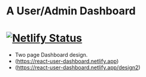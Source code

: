 # A User/Admin Dashboard


# [![Netlify Status](https://api.netlify.com/api/v1/badges/57916d7d-669d-4f08-878a-5d70e8a2492c/deploy-status)](https://app.netlify.com/sites/react-user-dashboard/deploys)


- Two page Dashboard design.
- (https://react-user-dashboard.netlify.app)
- (https://react-user-dashboard.netlify.app/design2)
